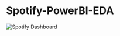 # Spotify-PowerBI-EDA

![Spotify Dashboard](https://github.com/your-username/my-project/blob/main/assets/dashboard.png)
